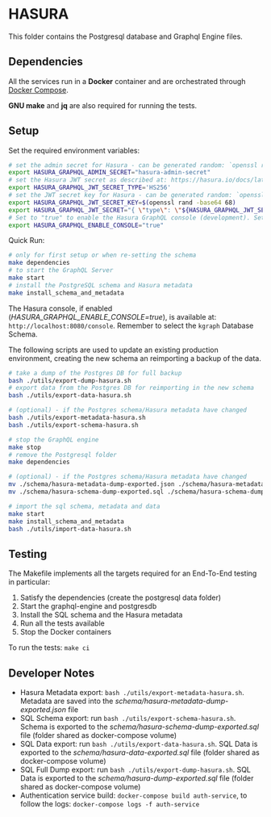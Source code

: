 # HASURA

This folder contains the Postgresql database and Graphql Engine files.

## Dependencies

All the services run in a **Docker** container and are orchestrated through [Docker Compose](https://docs.docker.com/compose/).

**GNU make** and **jq** are also required for running the tests.

## Setup

Set the required environment variables:

```bash
# set the admin secret for Hasura - can be generated random: `openssl rand -base64 32`
export HASURA_GRAPHQL_ADMIN_SECRET="hasura-admin-secret"
# set the Hasura JWT secret as described at: https://hasura.io/docs/latest/graphql/core/auth/authentication/jwt.html, https://hasura.io/docs/latest/graphql/core/actions/codegen/python-flask.html#actions-codegen-python-flask
export HASURA_GRAPHQL_JWT_SECRET_TYPE='HS256'
# set the JWT secret key for Hasura - can be generated random: `openssl rand -base64 68`
export HASURA_GRAPHQL_JWT_SECRET_KEY=$(openssl rand -base64 68)
export HASURA_GRAPHQL_JWT_SECRET="{ \"type\": \"${HASURA_GRAPHQL_JWT_SECRET_TYPE}\", \"key\": \"${HASURA_GRAPHQL_JWT_SECRET_KEY}\" }"
# Set to "true" to enable the Hasura GraphQL console (development). Set to "false" for production.
export HASURA_GRAPHQL_ENABLE_CONSOLE="true"
```

Quick Run:

```bash
# only for first setup or when re-setting the schema
make dependencies
# to start the GraphQL Server
make start
# install the PostgreSQL schema and Hasura metadata
make install_schema_and_metadata
```

The Hasura console, if enabled (*HASURA_GRAPHQL_ENABLE_CONSOLE=true*), is available at: `http://localhost:8080/console`. Remember to select the `kgraph` Database Schema.

The following scripts are used to update an existing production environment, creating the new schema an reimporting a backup of the data.

```bash
# take a dump of the Postgres DB for full backup
bash ./utils/export-dump-hasura.sh
# export data from the Postgres DB for reimporting in the new schema
bash ./utils/export-data-hasura.sh

# (optional) - if the Postgres schema/Hasura metadata have changed
bash ./utils/export-metadata-hasura.sh
bash ./utils/export-schema-hasura.sh

# stop the GraphQL engine
make stop
# remove the Postgresql folder
make dependencies

# (optional) - if the Postgres schema/Hasura metadata have changed
mv ./schema/hasura-metadata-dump-exported.json ./schema/hasura-metadata-dump.json
mv ./schema/hasura-schema-dump-exported.sql ./schema/hasura-schema-dump.sql

# import the sql schema, metadata and data
make start
make install_schema_and_metadata
bash ./utils/import-data-hasura.sh
```

## Testing

The Makefile implements all the targets required for an End-To-End testing in particular:

1. Satisfy the dependencies (create the postgresql data folder)
2. Start the graphql-engine and postgresdb
3. Install the SQL schema and the Hasura metadata
4. Run all the tests available
5. Stop the Docker containers

To run the tests: `make ci`

## Developer Notes

- Hasura Metadata export: `bash ./utils/export-metadata-hasura.sh`. Metadata are saved into the *schema/hasura-metadata-dump-exported.json* file
- SQL Schema export: run `bash ./utils/export-schema-hasura.sh`. Schema is exported to the *schema/hasura-schema-dump-exported.sql* file (folder shared as docker-compose volume)
- SQL Data export: run `bash ./utils/export-data-hasura.sh`. SQL Data is exported to the *schema/hasura-data-exported.sql* file (folder shared as docker-compose volume)
- SQL Full Dump export: run `bash ./utils/export-dump-hasura.sh`. SQL Data is exported to the *schema/hasura-dump-exported.sql* file (folder shared as docker-compose volume)
- Authentication service build: `docker-compose build auth-service`, to follow the logs: `docker-compose logs -f auth-service`
